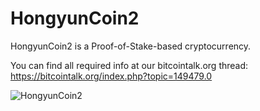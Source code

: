 
HongyunCoin2
===========================

HongyunCoin2 is a Proof-of-Stake-based cryptocurrency.

You can find all required info at our bitcointalk.org thread: https://bitcointalk.org/index.php?topic=149479.0

![HongyunCoin2](https://raw2.github.com/pieterjanvh/node-HongyunCoin2/master/node-HongyunCoin2.png)